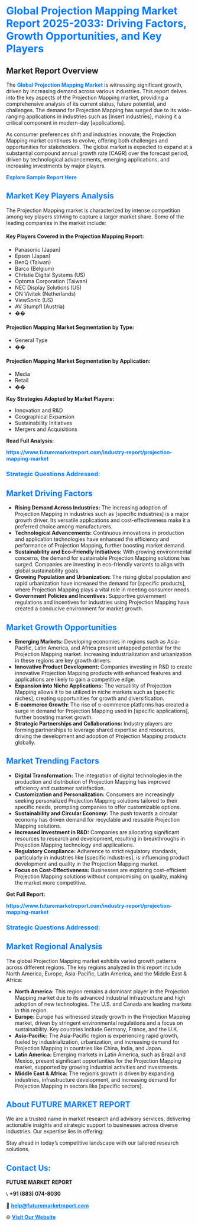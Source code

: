 <h1 style="color: #007BFF;">Global Projection Mapping Market Report 2025-2033: Driving Factors, Growth Opportunities, and Key Players</h1>

<section id="overview">
<h2>Market Report Overview</h2>
<p>The <a href="https://www.futuremarketreport.com/industry-report/projection-mapping-market" style="color: #007BFF; text-decoration: none;"><strong>Global Projection Mapping Market</strong></a> is witnessing significant growth, driven by increasing demand across various industries. This report delves into the key aspects of the Projection Mapping market, providing a comprehensive analysis of its current status, future potential, and challenges. The demand for Projection Mapping has surged due to its wide-ranging applications in industries such as [insert industries], making it a critical component in modern-day [applications].</p>
<p>As consumer preferences shift and industries innovate, the Projection Mapping market continues to evolve, offering both challenges and opportunities for stakeholders. The global market is expected to expand at a substantial compound annual growth rate (CAGR) over the forecast period, driven by technological advancements, emerging applications, and increasing investments by major players.</p>
</section>

<section id="overview">
<p><a href="https://www.futuremarketreport.com/request-sample/reportId=118044" style="color: #007BFF; text-decoration: none;"><strong>Explore Sample Report Here</strong></a></p>
</section>

<section id="key-players">
<h2 style="color: #007BFF;">Market Key Players Analysis</h2>
<p>The Projection Mapping market is characterized by intense competition among key players striving to capture a larger market share. Some of the leading companies in the market include:</p>
<h4>Key Players Covered in the Projection Mapping Report:</h4>
<ul><li>Panasonic (Japan)</li><li>Epson (Japan)</li><li>BenQ (Taiwan)</li><li>Barco (Belgium)</li><li>Christie Digital Systems (US)</li><li>Optoma Corporation (Taiwan)</li><li>NEC Display Solutions (US)</li><li>ON Vivitek (Netherlands)</li><li>ViewSonic (US)</li><li>AV Stumpfl (Austria)</li><li>��</li></ul>
<h4>Projection Mapping Market Segmentation by Type:</h4>
<ul><li>General Type</li><li>��</li></ul>

<h4>Projection Mapping Market Segmentation by Application:</h4>
<ul><li>Media</li><li>Retail</li><li>��</li></ul>
<p><strong>Key Strategies Adopted by Market Players:</strong></p>
<ul>
<li>Innovation and R&D</li>
<li>Geographical Expansion</li>
<li>Sustainability Initiatives</li>
<li>Mergers and Acquisitions</li>
</ul>
</section>

<section>
<p><strong>Read Full Analysis: </strong></p><a href="https://www.futuremarketreport.com/industry-report/projection-mapping-market" style="color: #007BFF; text-decoration: none;"><strong>https://www.futuremarketreport.com/industry-report/projection-mapping-market</strong></a>
<h3 style="color: #007BFF;">Strategic Questions Addressed:</h3>
</section>

<section id="driving-factors">
<h2 style="color: #007BFF;">Market Driving Factors</h2>
<ul>
<li><strong>Rising Demand Across Industries:</strong> The increasing adoption of Projection Mapping in industries such as [specific industries] is a major growth driver. Its versatile applications and cost-effectiveness make it a preferred choice among manufacturers.</li>
<li><strong>Technological Advancements:</strong> Continuous innovations in production and application technologies have enhanced the efficiency and performance of Projection Mapping, further boosting market demand.</li>
<li><strong>Sustainability and Eco-Friendly Initiatives:</strong> With growing environmental concerns, the demand for sustainable Projection Mapping solutions has surged. Companies are investing in eco-friendly variants to align with global sustainability goals.</li>
<li><strong>Growing Population and Urbanization:</strong> The rising global population and rapid urbanization have increased the demand for [specific products], where Projection Mapping plays a vital role in meeting consumer needs.</li>
<li><strong>Government Policies and Incentives:</strong> Supportive government regulations and incentives for industries using Projection Mapping have created a conducive environment for market growth.</li>
</ul>
</section>

<section id="growth-opportunities">
<h2 style="color: #007BFF;">Market Growth Opportunities</h2>
<ul>
<li><strong>Emerging Markets:</strong> Developing economies in regions such as Asia-Pacific, Latin America, and Africa present untapped potential for the Projection Mapping market. Increasing industrialization and urbanization in these regions are key growth drivers.</li>
<li><strong>Innovative Product Development:</strong> Companies investing in R&D to create innovative Projection Mapping products with enhanced features and applications are likely to gain a competitive edge.</li>
<li><strong>Expansion into Niche Applications:</strong> The versatility of Projection Mapping allows it to be utilized in niche markets such as [specific niches], creating opportunities for growth and diversification.</li>
<li><strong>E-commerce Growth:</strong> The rise of e-commerce platforms has created a surge in demand for Projection Mapping used in [specific applications], further boosting market growth.</li>
<li><strong>Strategic Partnerships and Collaborations:</strong> Industry players are forming partnerships to leverage shared expertise and resources, driving the development and adoption of Projection Mapping products globally.</li>
</ul>
</section>

<section id="trending-factors">
<h2 style="color: #007BFF;">Market Trending Factors</h2>
<ul>
<li><strong>Digital Transformation:</strong> The integration of digital technologies in the production and distribution of Projection Mapping has improved efficiency and customer satisfaction.</li>
<li><strong>Customization and Personalization:</strong> Consumers are increasingly seeking personalized Projection Mapping solutions tailored to their specific needs, prompting companies to offer customizable options.</li>
<li><strong>Sustainability and Circular Economy:</strong> The push towards a circular economy has driven demand for recyclable and reusable Projection Mapping solutions.</li>
<li><strong>Increased Investment in R&D:</strong> Companies are allocating significant resources to research and development, resulting in breakthroughs in Projection Mapping technology and applications.</li>
<li><strong>Regulatory Compliance:</strong> Adherence to strict regulatory standards, particularly in industries like [specific industries], is influencing product development and quality in the Projection Mapping market.</li>
<li><strong>Focus on Cost-Effectiveness:</strong> Businesses are exploring cost-efficient Projection Mapping solutions without compromising on quality, making the market more competitive.</li>
</ul>
</section>

<section>
<p><strong>Get Full Report: </strong></p><a href="https://www.futuremarketreport.com/industry-report/projection-mapping-market" style="color: #007BFF; text-decoration: none;"><strong>https://www.futuremarketreport.com/industry-report/projection-mapping-market</strong></a>
<h3 style="color: #007BFF;">Strategic Questions Addressed:</h3>
</section>


<section id="regional-analysis">
<h2 style="color: #007BFF;">Market Regional Analysis</h2>
<p>The global Projection Mapping market exhibits varied growth patterns across different regions. The key regions analyzed in this report include North America, Europe, Asia-Pacific, Latin America, and the Middle East & Africa:</p>
<ul>
<li><strong>North America:</strong> This region remains a dominant player in the Projection Mapping market due to its advanced industrial infrastructure and high adoption of new technologies. The U.S. and Canada are leading markets in this region.</li>
<li><strong>Europe:</strong> Europe has witnessed steady growth in the Projection Mapping market, driven by stringent environmental regulations and a focus on sustainability. Key countries include Germany, France, and the U.K.</li>
<li><strong>Asia-Pacific:</strong> The Asia-Pacific region is experiencing rapid growth, fueled by industrialization, urbanization, and increasing demand for Projection Mapping in countries like China, India, and Japan.</li>
<li><strong>Latin America:</strong> Emerging markets in Latin America, such as Brazil and Mexico, present significant opportunities for the Projection Mapping market, supported by growing industrial activities and investments.</li>
<li><strong>Middle East & Africa:</strong> The region’s growth is driven by expanding industries, infrastructure development, and increasing demand for Projection Mapping in sectors like [specific sectors].</li>
</ul>
</section>

<footer>
<h2 style="color: #007BFF;">About FUTURE MARKET REPORT</h2>
<p>We are a trusted name in market research and advisory services, delivering actionable insights and strategic support to businesses across diverse industries. Our expertise lies in offering:</p>

<p>Stay ahead in today’s competitive landscape with our tailored research solutions.</p>

<h2 style="color: #007BFF;">Contact Us:</h2>
<p><strong>FUTURE MARKET REPORT</strong></p>
<p>📞 <strong>+91 (883) 074-8030</strong></p>
<p>📧 <strong><a href="mailto:help@futuremarketreport.com" style="color: #007BFF;">help@futuremarketreport.com</a></strong></p>
<p>🌐 <strong><a href="https://www.futuremarketreport.com/" style="color: #007BFF;">Visit Our Website</a></strong></p>
</footer>